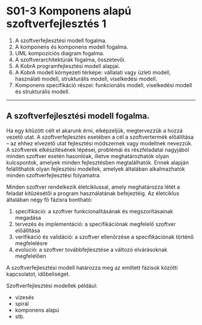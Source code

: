 # S01-3 Komponens alapú szoftverfejlesztés 1

1. A szoftverfejlesztési modell fogalma.
2. A komponens és komponens modell fogalma.
3. UML kompozíciós diagram fogalma.
4. A szoftverarchitektúrák fogalma, összetevői.
5. A KobrA programfejlesztési modell alapjai.
6. A KobrA modell környezeti térképe: vállalati vagy üzleti modell, használati modell, strukturális modell, viselkedési 
modell.
7. Komponens specifikáció részei: funkcionális modell, viselkedési modell és strukturális modell.


---
## A szoftverfejlesztési modell fogalma.

Ha egy kitűzött célt el akarunk érni, elképzeljük, megtervezzük a hozzá vezető utat. A szoftverfejlesztés  esetében  a 
cél  a  szoftvertermék  előállítása  –  az  ehhez  elvezető utat  fejlesztési  módszernek  vagy  modellnek  nevezzük. 
A  szoftverek  elkészítésének lépései,  problémái  és  részfeladatai  nagyjából  minden  szoftver  esetén  hasonlóak, 
illetve meghatározhatók olyan kulcspontok, amelyek minden fejlesztésben megtalálhatók.  Ennek  alapján  felállíthatók 
olyan  fejlesztési  modellek,  amelyek  általában  alkalmazhatók minden szoftverfejlesztési folyamatra.

Minden szoftver rendelkezik életciklussal, amely meghatározza létét a feladat kitűzésétől a program használatának 
befejeztéig. Az életciklus általában négy fő fázisra bontható:

1. specifikáció: a szoftver funkcionalitásának és megszorításainak megadása
2. tervezés és implementáció: a specifikációnak megfelelő szoftver előállítása
3. verifikáció és validáció: a szoftver ellenőrzése a specifikációnak történő megfelelésre
4. evolúció: a szoftver továbbfejlesztése a változó elvárásoknak megfelelően

A szoftverfejlesztési modell határozza meg az említett fázisok közötti kapcsolatot, időbeliséget.

Szoftverfejlesztési modellek például:

* vízesés
* spirál
* komponens alapú
* stb.
